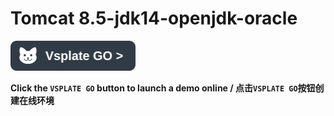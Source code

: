 # Tomcat 8.5-jdk14-openjdk-oracle

<a href="https://www.vsplate.com/?docker-compose=https://github.com/vsplate/dcenvs/tomcat/8.5-jdk14-openjdk-oracle"><img alt="VSPLATE GO" src="https://raw.githubusercontent.com/vsplate/images/master/vsgo_btn.png" width="200px"></a>

**Click the `VSPLATE GO` button to launch a demo online / 点击`VSPLATE GO`按钮创建在线环境**